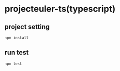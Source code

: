# projecteuler-ts(typescript)

## project setting
```
npm install
```

## run test
```
npm test
```

